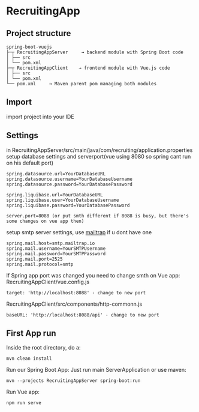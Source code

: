 # RecruitingApp
## Project structure
```
spring-boot-vuejs
├─┬ RecruitingAppServer     → backend module with Spring Boot code
│ ├── src
│ └── pom.xml
├─┬ RecruitingAppClient    → frontend module with Vue.js code
│ ├── src
│ └── pom.xml
└── pom.xml     → Maven parent pom managing both modules
```
## Import
import project into your IDE

## Settings
in RecruitingAppServer/src/main/java/com/recruiting/application.properties 
setup database settings and serverport(vue using 8080 so spring cant run on his default port)
```
spring.datasource.url=YourDatabaseURL
spring.datasource.username=YourDatabaseUsername
spring.datasource.password=YourDatabasePassword

spring.liquibase.url=YourDatabaseURL
spring.liquibase.user=YourDatabaseUsername
spring.liquibase.password=YourDatabasePassword

server.port=8088 (or put smth different if 8088 is busy, but there's some changes on vue app then)
```
setup smtp server settings, use [mailtrap](https://mailtrap.io) if u dont have one
```
spring.mail.host=smtp.mailtrap.io
spring.mail.username=YourSMTPUsername
spring.mail.password=YourSMTPPassword
spring.mail.port=2525
spring.mail.protocol=smtp
```
If Spring app port was changed you need to change smth on Vue app:
RecruitingAppClient/vue.config.js
```
target: 'http://localhost:8088' - change to new port
```
RecruitingAppClient/src/components/http-commonn.js
```
baseURL: 'http://localhost:8088/api' - change to new port
```

## First App run
Inside the root directory, do a:
```
mvn clean install
```
Run our Spring Boot App:
Just run main ServerApplication
or use maven:
```
mvn --projects RecruitingAppServer spring-boot:run
```
Run Vue app:
```
npm run serve
```

